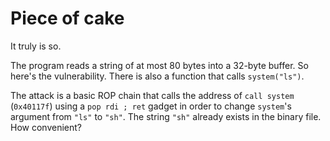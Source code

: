 # Piece of cake
It truly is so.

The program reads a string of at most 80 bytes into a 32-byte buffer.
So here's the vulnerability.
There is also a function that calls `system("ls")`.

The attack is a basic ROP chain that calls the address of `call system` (`0x40117f`) using a `pop rdi ; ret` gadget in order to change `system`'s argument from `"ls"` to `"sh"`.
The string `"sh"` already exists in the binary file.
How convenient?

